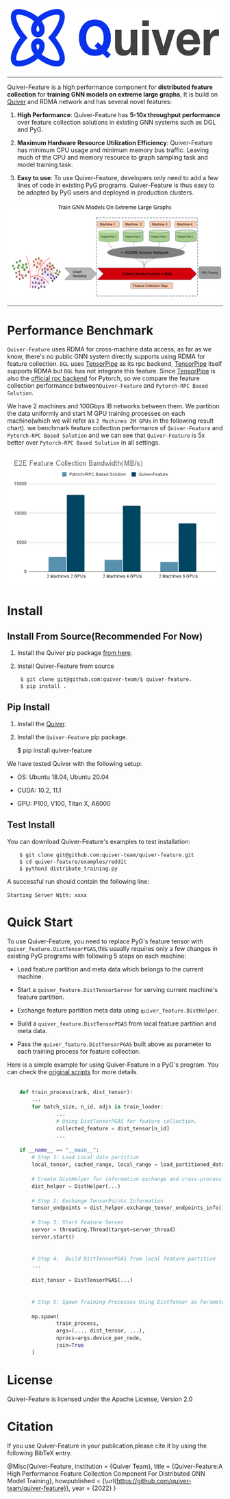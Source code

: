 [pypi-image]: https://badge.fury.io/py/torch-geometric.svg
[pypi-url]: https://pypi.org/project/quiver-feature/

<p align="center">
  <img height="150" src="https://github.com/quiver-team/torch-quiver/blob/main/docs/multi_medias/imgs/quiver-logo-min.png" />
</p>

--------------------------------------------------------------------------------

Quiver-Feature is a high performance component for **distributed feature collection** for **training GNN models on extreme large graphs**, It is build on [Quiver](https://github.com/quiver-team/torch-quiver) and RDMA network and has several novel features:

1. **High Performance**: Quiver-Feature has **5-10x throughput performance** over feature collection solutions in existing GNN systems such as DGL and PyG. 

2. **Maximum Hardware Resource Utilization Efficiency**: Quiver-Feature has minimum CPU usage and minimum memory bus traffic. Leaving much of the CPU and memory resource to graph sampling task and model training task.

3. **Easy to use**: To use Quiver-Feature, developers only need to add a few lines of code in existing PyG programs. Quiver-Feature is thus easy to be adopted by PyG users and deployed in production clusters.

![train_gnn_models_on_large_graph](docs/imgs/train_gnn_on_large_graphs.png)

--------------------------------------------------------------------------------
<!--Challenge
# Motivation 

GNN models are small and can be computed very fast on GPUs, but training GNN models on large graphs are often unbareable long due to the time-consuming feature collection step. For each iteration, GNN model may consume hundreds of MBs, even serveral GBs of feature data, making it very challenging to move these data across network, system memory and PCIe.

![train_gnn_models_on_large_graph](docs/imgs/train_gnn_on_large_graphs.png)


`DistTensorPGAS` is the key component Quiver-Feature provides. It places graph feature across devices(CPU DRAM, GPU HBM) and machines, trying to take full advantage of the multi-tier GPU-centric storage layers. During training, `DistTensorPGAS` uses **UVA** for local data access and **RDMA read** for remote data access, achieving E2E zero-copy and CPU/kernel bypass.
-->

# Performance Benchmark

`Quiver-Feature` uses RDMA for cross-machine data access, as far as we know, there's no public GNN system directly supports using RDMA for feature collection. `DGL` uses [TensorPipe](https://github.com/pytorch/tensorpipe) as its rpc backend, [TensorPipe](https://github.com/pytorch/tensorpipe) itself supports RDMA but `DGL` has not integrate this feature. Since [TensorPipe](https://github.com/pytorch/tensorpipe) is also the [official rpc backend](https://pytorch.org/docs/stable/rpc.html#torch.distributed.rpc.init_rpc) for Pytorch, so we compare the feature collection performance between`Quiver-Feature` and `Pytorch-RPC Based Solution`. 

We have 2 machines and 100Gbps IB networks between them. We partition the data uniformly and start M GPU training processes on each machine(which we will refer as `2 Machines 2M GPUs` in the following result chart). we benchmark feature collection performance of `Quiver-Feature` and `Pytorch-RPC Based Solution` and we can see that `Quiver-Feature` is 5x better over `Pytorch-RPC Based Solution` in all settings.

![img](docs/imgs/e2e_feature_collection.png)

# Install

## Install From Source(Recommended For Now)
1. Install the Quiver pip package [from here](https://github.com/quiver-team/torch-quiver).

2. Install Quiver-Feature from source

        $ git clone git@github.com:quiver-team/$ quiver-feature.
        $ pip install .

## Pip Install

1. Install the [Quiver](https://github.com/quiver-team/torch-quiver).

2. Install the `Quiver-Feature` pip package.

    $ pip install quiver-feature

We have tested Quiver with the following setup:

 - OS: Ubuntu 18.04, Ubuntu 20.04

 - CUDA: 10.2, 11.1

 - GPU: P100, V100, Titan X, A6000

## Test Install

You can download Quiver-Feature's examples to test installation:

        $ git clone git@github.com:quiver-team/quiver-feature.git
        $ cd quiver-feature/examples/reddit
        $ python3 distribute_training.py 

A successful run should contain the following line:

`Starting Server With: xxxx`


# Quick Start

To use Quiver-Feature, you need to replace PyG's feature tensor with `quiver_feature.DistTensorPGAS`,this usually requires only a few changes in existing PyG programs with following 5 steps on each machine:

- Load feature partition and meta data which belongs to the current machine.

- Start a `quiver_feature.DistTensorServer` for serving current machine's feature partition.

- Exchange feature partition meta data using `quiver_feature.DistHelper`.

- Build a `quiver_feature.DistTensorPGAS` from local feature partition and meta data.

- Pass the `quiver_feature.DistTensorPGAS` built above as parameter to each training process for feature collection.

Here is a simple example for using Quiver-Feature in a PyG's program. You can check the [original scripts](examples/reddit/distribute_training.py) for more details.

```python
    
    def train_process(rank, dist_tensor):
        ...
        for batch_size, n_id, adjs in train_loader:
                ...
                # Using DistTensorPGAS for feature collection.
                collected_feature = dist_tensor[n_id]
                ...

    if __name__ == "__main__":
        # Step 1: Load Local data partition
        local_tensor, cached_range, local_range = load_partitioned_data(...)

        # Create DistHelper for information exchange and cross-process synchronization
        dist_helper = DistHelper(...)

        # Step 2: Exchange TensorPoints Information
        tensor_endpoints = dist_helper.exchange_tensor_endpoints_info()
        
        # Step 3: Start Feature Server
        server = threading.Thread(target=server_thread)
        server.start()


        # Step 4:  Build DistTensorPGAS from local feature partition
        ...

        dist_tensor = DistTensorPGAS(...)


        # Step 5: Spawn Training Processes Using DistTensor as Parameter

        mp.spawn(
                train_process,
                args=(..., dist_tensor, ...),
                nprocs=args.device_per_node,
                join=True
        )

```

# License

Quiver-Feature is licensed under the Apache License, Version 2.0

# Citation
If you use Quiver-Feature in your publication,please cite it by using the following BibTeX entry.

@Misc{Quiver-Feature,
  institution = {Quiver Team},
  title =  {Quiver-Feature:A High Performance Feature Collection Component For Distributed GNN Model Training},
  howpublished = {\url{https://github.com/quiver-team/quiver-feature}},
  year = {2022}
}